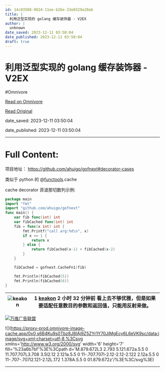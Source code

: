 ```yaml
---
id: 14c03508-9824-11ee-b26e-33e8329a20ab
title: |
  利用泛型实现的 golang 缓存装饰器 - V2EX
author: |
  unknown
date_saved: 2023-12-11 03:50:04
date_published: 2023-12-11 03:50:04
draft: true
---
```


# 利用泛型实现的 golang 缓存装饰器 - V2EX
#Omnivore

[Read on Omnivore](https://omnivore.app/me/golang-v-2-ex-18c58ef3ca0)

[Read Original](https://www.v2ex.com/t/999434)

date_saved: 2023-12-11 03:50:04

date_published: 2023-12-11 03:50:04

--- 

# Full Content: 

项目地址： <https://github.com/ahuigo/gofnext#decorator-cases>

类似于 python 的 @[functools](https://www.v2ex.com/member/functools).cache

cache decorator 菲波那切数列示例:

```go
package main
import "fmt"
import "github.com/ahuigo/gofnext"
func main() {
    var fib func(int) int
    var fibCached func(int) int
    fib = func(x int) int {
        fmt.Printf("call arg:%d\n", x)
        if x <= 1 {
            return x
        } else {
            return fibCached(x-1) + fibCached(x-2)
        }
    }

    fibCached = gofnext.CacheFn1(fib)    

    fmt.Println(fibCached(5))
    fmt.Println(fibCached(6))
}

```

| ![keakon](https://proxy-prod.omnivore-image-cache.app/0x0,sGNpWdfe04ffGCdObo6Iz8pcLd7vBb7cwCRoC8uG4a3I/https://cdn.v2ex.com/avatar/81c2/f886/2704_normal.png?m=1335072223) | 1 **[keakon](https://www.v2ex.com/member/keakon)** 2 小时 32 分钟前 看上去不够优雅，但是如果要适配任意数目的参数和返回值，只能用反射来做。 |
| -------------------------------------------------------------------------------------------------------------------------------------------------------------------------- | -------------------------------------------------------------------------------------------------- |

[](https://wwads.cn/click/bait)[![万维广告联盟](https://proxy-prod.omnivore-image-cache.app/130x0,sQZCiJD8Gza9iH1vnhhGOUjfAviUjgukZ37oPJNYWIGI/https://cdn.wwads.cn/creatives/TJiqU9LJrfPyyBbauAna1Lptzb4pf9CYdWn8FTCs.jpg)](https://wwads.cn/click/bundle?code=QgVb6EJX3cnZGx5sIINTO7rx8nDPaw)

![](https://proxy-prod.omnivore-image-cache.app/0x0,s6B4Ku9s0Tbz8J8IAj9Z5ZYr1Y70JiMgEcy6L6eVK9sc/data:image/svg+xml;charset=utf-8,%3Csvg xmlns='http://www.w3.org/2000/svg' width='6' height='7' fill='%23a6b7bf'%3E%3Cpath d='M.879.672L3 2.793 5.121.672a.5.5 0 11.707.707L3.708 3.5l2.12 2.121a.5.5 0 11-.707.707l-2.12-2.12-2.122 2.12a.5.5 0 11-.707-.707l2.121-2.12L.172 1.378A.5.5 0 01.879.672z'/%3E%3C/svg%3E)

---

